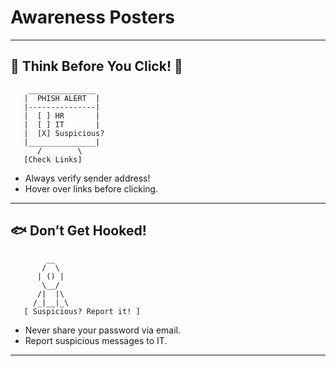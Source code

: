# Awareness Posters

---

## 🚨 Think Before You Click! 🚨

```
    _______________
   |  PHISH ALERT  |
   |---------------|
   |  [ ] HR       |
   |  [ ] IT       |
   |  [X] Suspicious?
   |_______________|
      /        \
   [Check Links]
```
- Always verify sender address!
- Hover over links before clicking.

---

## 🐟 Don’t Get Hooked!

```
        __
       /  \
      | () |
       \__/
      /|  |\
     /_|__|_\
   [ Suspicious? Report it! ]
```
- Never share your password via email.
- Report suspicious messages to IT.

---